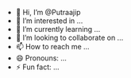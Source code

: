 - 👋 Hi, I’m @Putraajip
- 👀 I’m interested in ...
- 🌱 I’m currently learning ...
- 💞️ I’m looking to collaborate on ...
- 📫 How to reach me ...
- 😄 Pronouns: ...
- ⚡ Fun fact: ...

<!---
Putraajip/Putraajip is a ✨ special ✨ repository because its `README.md` (this file) appears on your GitHub profile.
You can click the Preview link to take a look at your changes.
--->
